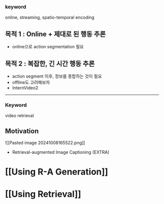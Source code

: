 ### keyword
online, streaming, spatio-temporal encoding

## 목적 1 : Online + 제대로 된 행동 추론
- online으로 action segmentation 필요

## 목적 2 : 복잡한, 긴 시간 행동 추론
- action segment 이후, 정보를 종합하는 것이 필요
- offline도 고려해보자
- InternVideo2

---

### Keyword
video retrieval

## Motivation
![[Pasted image 20241008165522.png]]
- Retrieval-augmented Image Captioning (EXTRA)

# [[Using R-A Generation]]

# [[Using Retrieval]]



